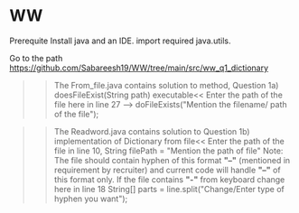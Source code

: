 # WW
Prerequite 
Install java and an IDE.
import required java.utils. 

Go to the path https://github.com/Sabareesh19/WW/tree/main/src/ww_q1_dictionary 
>>The From_file.java contains solution to method, Question 1a) doesFileExist(String path) executable<<
Enter the path of the file here in line 27 --> doFileExists("Mention the filename/ path of the file");

>>The Readword.java contains solution to Question 1b) implementation of Dictionary from file<<
Enter the path of the file in line 10, String filePath = "Mention the path of file"
Note: The file should contain hyphen of this format **"–"** (mentioned in requirement by recruiter) 
      and current code will handle **"–"** of this format only.
If the file contains **"-"** from keyboard change here in line 18 String[] parts = line.split("Change/Enter type of hyphen you want"); 

